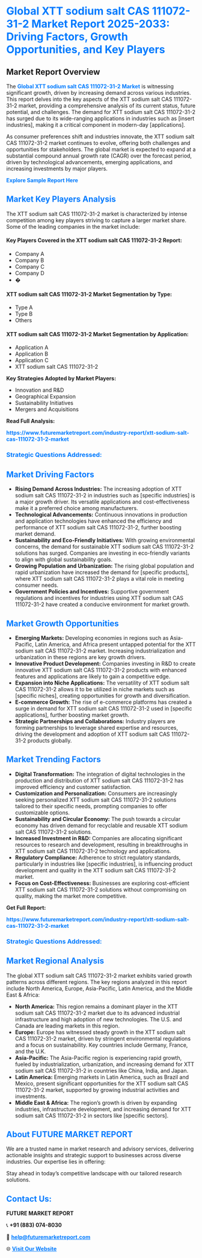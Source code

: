 <h1 style="color: #007BFF;">Global XTT sodium salt CAS 111072-31-2 Market Report 2025-2033: Driving Factors, Growth Opportunities, and Key Players</h1>

<section id="overview">
<h2>Market Report Overview</h2>
<p>The <a href="https://www.futuremarketreport.com/industry-report/xtt-sodium-salt-cas-111072-31-2-market" style="color: #007BFF; text-decoration: none;"><strong>Global XTT sodium salt CAS 111072-31-2 Market</strong></a> is witnessing significant growth, driven by increasing demand across various industries. This report delves into the key aspects of the XTT sodium salt CAS 111072-31-2 market, providing a comprehensive analysis of its current status, future potential, and challenges. The demand for XTT sodium salt CAS 111072-31-2 has surged due to its wide-ranging applications in industries such as [insert industries], making it a critical component in modern-day [applications].</p>
<p>As consumer preferences shift and industries innovate, the XTT sodium salt CAS 111072-31-2 market continues to evolve, offering both challenges and opportunities for stakeholders. The global market is expected to expand at a substantial compound annual growth rate (CAGR) over the forecast period, driven by technological advancements, emerging applications, and increasing investments by major players.</p>
</section>

<section id="overview">
<p><a href="https://www.futuremarketreport.com/request-sample/reportId=110985" style="color: #007BFF; text-decoration: none;"><strong>Explore Sample Report Here</strong></a></p>
</section>

<section id="key-players">
<h2 style="color: #007BFF;">Market Key Players Analysis</h2>
<p>The XTT sodium salt CAS 111072-31-2 market is characterized by intense competition among key players striving to capture a larger market share. Some of the leading companies in the market include:</p>
<h4>Key Players Covered in the XTT sodium salt CAS 111072-31-2 Report:</h4>
<ul><li>Company A</li><li>Company B</li><li>Company C</li><li>Company D</li><li>�</li></ul>
<h4>XTT sodium salt CAS 111072-31-2 Market Segmentation by Type:</h4>
<ul><li>Type A</li><li>Type B</li><li>Others</li></ul>

<h4>XTT sodium salt CAS 111072-31-2 Market Segmentation by Application:</h4>
<ul><li>Application A</li><li>Application B</li><li>Application C</li><li>XTT sodium salt CAS 111072-31-2</li></ul>
<p><strong>Key Strategies Adopted by Market Players:</strong></p>
<ul>
<li>Innovation and R&D</li>
<li>Geographical Expansion</li>
<li>Sustainability Initiatives</li>
<li>Mergers and Acquisitions</li>
</ul>
</section>

<section>
<p><strong>Read Full Analysis: </strong></p><a href="https://www.futuremarketreport.com/industry-report/xtt-sodium-salt-cas-111072-31-2-market" style="color: #007BFF; text-decoration: none;"><strong>https://www.futuremarketreport.com/industry-report/xtt-sodium-salt-cas-111072-31-2-market</strong></a>
<h3 style="color: #007BFF;">Strategic Questions Addressed:</h3>
</section>

<section id="driving-factors">
<h2 style="color: #007BFF;">Market Driving Factors</h2>
<ul>
<li><strong>Rising Demand Across Industries:</strong> The increasing adoption of XTT sodium salt CAS 111072-31-2 in industries such as [specific industries] is a major growth driver. Its versatile applications and cost-effectiveness make it a preferred choice among manufacturers.</li>
<li><strong>Technological Advancements:</strong> Continuous innovations in production and application technologies have enhanced the efficiency and performance of XTT sodium salt CAS 111072-31-2, further boosting market demand.</li>
<li><strong>Sustainability and Eco-Friendly Initiatives:</strong> With growing environmental concerns, the demand for sustainable XTT sodium salt CAS 111072-31-2 solutions has surged. Companies are investing in eco-friendly variants to align with global sustainability goals.</li>
<li><strong>Growing Population and Urbanization:</strong> The rising global population and rapid urbanization have increased the demand for [specific products], where XTT sodium salt CAS 111072-31-2 plays a vital role in meeting consumer needs.</li>
<li><strong>Government Policies and Incentives:</strong> Supportive government regulations and incentives for industries using XTT sodium salt CAS 111072-31-2 have created a conducive environment for market growth.</li>
</ul>
</section>

<section id="growth-opportunities">
<h2 style="color: #007BFF;">Market Growth Opportunities</h2>
<ul>
<li><strong>Emerging Markets:</strong> Developing economies in regions such as Asia-Pacific, Latin America, and Africa present untapped potential for the XTT sodium salt CAS 111072-31-2 market. Increasing industrialization and urbanization in these regions are key growth drivers.</li>
<li><strong>Innovative Product Development:</strong> Companies investing in R&D to create innovative XTT sodium salt CAS 111072-31-2 products with enhanced features and applications are likely to gain a competitive edge.</li>
<li><strong>Expansion into Niche Applications:</strong> The versatility of XTT sodium salt CAS 111072-31-2 allows it to be utilized in niche markets such as [specific niches], creating opportunities for growth and diversification.</li>
<li><strong>E-commerce Growth:</strong> The rise of e-commerce platforms has created a surge in demand for XTT sodium salt CAS 111072-31-2 used in [specific applications], further boosting market growth.</li>
<li><strong>Strategic Partnerships and Collaborations:</strong> Industry players are forming partnerships to leverage shared expertise and resources, driving the development and adoption of XTT sodium salt CAS 111072-31-2 products globally.</li>
</ul>
</section>

<section id="trending-factors">
<h2 style="color: #007BFF;">Market Trending Factors</h2>
<ul>
<li><strong>Digital Transformation:</strong> The integration of digital technologies in the production and distribution of XTT sodium salt CAS 111072-31-2 has improved efficiency and customer satisfaction.</li>
<li><strong>Customization and Personalization:</strong> Consumers are increasingly seeking personalized XTT sodium salt CAS 111072-31-2 solutions tailored to their specific needs, prompting companies to offer customizable options.</li>
<li><strong>Sustainability and Circular Economy:</strong> The push towards a circular economy has driven demand for recyclable and reusable XTT sodium salt CAS 111072-31-2 solutions.</li>
<li><strong>Increased Investment in R&D:</strong> Companies are allocating significant resources to research and development, resulting in breakthroughs in XTT sodium salt CAS 111072-31-2 technology and applications.</li>
<li><strong>Regulatory Compliance:</strong> Adherence to strict regulatory standards, particularly in industries like [specific industries], is influencing product development and quality in the XTT sodium salt CAS 111072-31-2 market.</li>
<li><strong>Focus on Cost-Effectiveness:</strong> Businesses are exploring cost-efficient XTT sodium salt CAS 111072-31-2 solutions without compromising on quality, making the market more competitive.</li>
</ul>
</section>

<section>
<p><strong>Get Full Report: </strong></p><a href="https://www.futuremarketreport.com/industry-report/xtt-sodium-salt-cas-111072-31-2-market" style="color: #007BFF; text-decoration: none;"><strong>https://www.futuremarketreport.com/industry-report/xtt-sodium-salt-cas-111072-31-2-market</strong></a>
<h3 style="color: #007BFF;">Strategic Questions Addressed:</h3>
</section>


<section id="regional-analysis">
<h2 style="color: #007BFF;">Market Regional Analysis</h2>
<p>The global XTT sodium salt CAS 111072-31-2 market exhibits varied growth patterns across different regions. The key regions analyzed in this report include North America, Europe, Asia-Pacific, Latin America, and the Middle East & Africa:</p>
<ul>
<li><strong>North America:</strong> This region remains a dominant player in the XTT sodium salt CAS 111072-31-2 market due to its advanced industrial infrastructure and high adoption of new technologies. The U.S. and Canada are leading markets in this region.</li>
<li><strong>Europe:</strong> Europe has witnessed steady growth in the XTT sodium salt CAS 111072-31-2 market, driven by stringent environmental regulations and a focus on sustainability. Key countries include Germany, France, and the U.K.</li>
<li><strong>Asia-Pacific:</strong> The Asia-Pacific region is experiencing rapid growth, fueled by industrialization, urbanization, and increasing demand for XTT sodium salt CAS 111072-31-2 in countries like China, India, and Japan.</li>
<li><strong>Latin America:</strong> Emerging markets in Latin America, such as Brazil and Mexico, present significant opportunities for the XTT sodium salt CAS 111072-31-2 market, supported by growing industrial activities and investments.</li>
<li><strong>Middle East & Africa:</strong> The region’s growth is driven by expanding industries, infrastructure development, and increasing demand for XTT sodium salt CAS 111072-31-2 in sectors like [specific sectors].</li>
</ul>
</section>

<footer>
<h2 style="color: #007BFF;">About FUTURE MARKET REPORT</h2>
<p>We are a trusted name in market research and advisory services, delivering actionable insights and strategic support to businesses across diverse industries. Our expertise lies in offering:</p>

<p>Stay ahead in today’s competitive landscape with our tailored research solutions.</p>

<h2 style="color: #007BFF;">Contact Us:</h2>
<p><strong>FUTURE MARKET REPORT</strong></p>
<p>📞 <strong>+91 (883) 074-8030</strong></p>
<p>📧 <strong><a href="mailto:help@futuremarketreport.com" style="color: #007BFF;">help@futuremarketreport.com</a></strong></p>
<p>🌐 <strong><a href="https://www.futuremarketreport.com/" style="color: #007BFF;">Visit Our Website</a></strong></p>
</footer>